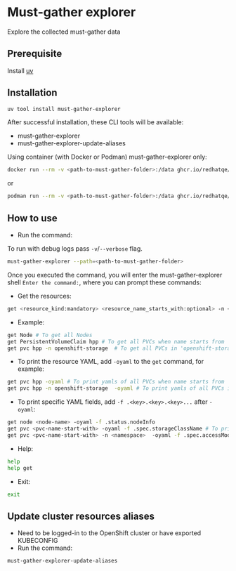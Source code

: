 # Must-gather explorer

Explore the collected must-gather data

## Prerequisite

Install [uv](https://github.com/astral-sh/uv)

## Installation

```bash
uv tool install must-gather-explorer
```

After successful installation, these CLI tools will be available:

- must-gather-explorer
- must-gather-explorer-update-aliases

Using container (with Docker or Podman) must-gather-explorer only:

```bash
docker run --rm -v <path-to-must-gather-folder>:/data ghcr.io/redhatqe/must-gather-explorer:latest
```

or

```bash
podman run --rm -v <path-to-must-gather-folder>:/data ghcr.io/redhatqe/must-gather-explorer:latest
```

## How to use

- Run the command:

To run with debug logs pass `-v`/`--verbose` flag.

```bash
must-gather-explorer --path=<path-to-must-gather-folder>
```

Once you executed the command, you will enter the must-gather-explorer shell `Enter the command:`, where you can prompt these commands:

- Get the resources:

```bash
get <resource_kind:mandatory> <resource_name_starts_with:optional> -n <namespace_name:optional>
```

- Example:

```bash
get Node # To get all Nodes
get PersistentVolumeClaim hpp # To get all PVCs when name starts from 'hpp'
get pvc hpp -n openshift-storage  # To get all PVCs in 'openshift-storage' namespace when name starts from 'hpp'
```

- To print the resource YAML, add `-oyaml` to the `get` command, for example:

```bash
get pvc hpp -oyaml # To print yamls of all PVCs when name starts from 'hpp'
get pvc hpp -n openshift-storage  -oyaml # To print yamls of all PVCs in 'openshift-storage' namespace when name starts from 'hpp'
```

- To print specific YAML fields, add `-f .<key>.<key>.<key>...` after `-oyaml`:

```bash
get node <node-name> -oyaml -f .status.nodeInfo
get pvc <pvc-name-start-with> -oyaml -f .spec.storageClassName # To print .spec.storageClassName of all PVCs when name starts from <pvc-name-start-with>
get pvc <pvc-name-start-with> -n <namespace>  -oyaml -f .spec.accessModes # To print .spec.accessModes of all PVCs in 'namespace' when name starts from <pvc-name-start-with>
```

- Help:

```bash
help
help get
```

- Exit:

```bash
exit
```

## Update cluster resources aliases

- Need to be logged-in to the OpenShift cluster or have exported KUBECONFIG
- Run the command:

```bash
must-gather-explorer-update-aliases
```
